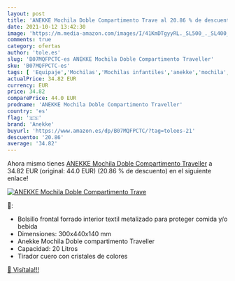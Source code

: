 ```yaml
---
layout: post
title: 'ANEKKE Mochila Doble Compartimento Trave al 20.86 % de descuento'
date: 2021-10-12 13:42:30
image: 'https://m.media-amazon.com/images/I/41KmDTgyyRL._SL500_._SL400_.jpg'
comments: true
category: ofertas
author: 'tole.es'
slug: 'B07MQFPCTC-es ANEKKE Mochila Doble Compartimento Traveller'
sku: 'B07MQFPCTC-es'
tags: [ 'Equipaje','Mochilas','Mochilas infantiles','anekke','mochila', ]
actualPrice: 34.82 EUR
currency: EUR
price: 34.82
comparePrice: 44.0 EUR
prodname: 'ANEKKE Mochila Doble Compartimento Traveller'
country: 'es'
flag: '🇪🇸'
brand: 'Anekke'
buyurl: 'https://www.amazon.es/dp/B07MQFPCTC/?tag=tolees-21'
descuento: '20.86'
average: '34.82'
---
```


Ahora mismo tienes [ANEKKE Mochila Doble Compartimento Traveller](https://www.amazon.es/dp/B07MQFPCTC/?tag=tolees-21) a 34.82 EUR (original: 44.0 EUR) (20.86 %  de descuento) en el siguiente enlace!

[![ANEKKE Mochila Doble Compartimento Trave](https://m.media-amazon.com/images/I/41KmDTgyyRL._SL500_._SL400_.jpg)](https://www.amazon.es/dp/B07MQFPCTC/?tag=tolees-21)

🔎:

- Bolsillo frontal forrado interior textil metalizado para proteger comida y/o bebida
- Dimensiones: 300x440x140 mm
- Anekke Mochila Doble compartimento Traveller
- Capacidad: 20 Litros
- Tirador cuero con cristales de colores

[🛒 Visítala!!!](https://www.amazon.es/dp/B07MQFPCTC/?tag=tolees-21)
